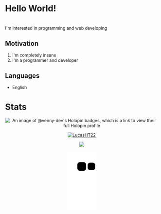 


# Hello World!



#

I'm interested in programming and web developing


## Motivation
1. I'm completely insane
2. I'm a programmer and developer

## Languages
- English
  
# Stats

<p align="center">
  <img alt="An image of @venny-dev's Holopin badges, which is a link to view their full Holopin profile" src="https://holopin.me/venny-dev" />
</p>

<p align="center"><a href="https://github.com/ryo-ma/github-profile-trophy">
  <img src="https://github-profile-trophy.vercel.app/?username=venny-dev&column=8&margin-w=10&no-frame=true" alt="LucasHT22"/></a>
</p>

<p align="center">
  <img src="https://github-readme-stats.vercel.app/api?username=venny-dev&count_private=true&show_icons=true&theme=tokyonight&include_all_commits=true"/>
</p>
  
<p align="center">
  <img src="https://github.com/LucasHT22/LucasHT22/blob/output/github-contribution-grid-snake.svg">
</p>
